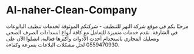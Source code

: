 # Al-naher-Clean-Company
مرحبًا بكم في موقع شركة النهر للتنظيف - شركتكم الموثوقة لخدمات تنظيف البالوعات في الشارقة. نقدم خدمات متميزة للتعامل مع كافة أنواع انسدادات الصرف الصحي وتسليك المجاري باستخدام أحدث الأدوات وأكثرها فعالية. اتصلوا الآن على 0559470930 لحل مشكلات البلاعات بسرعة وكفاءة.
